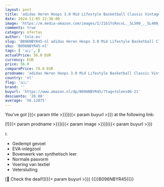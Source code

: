 ```yaml
---
layout: post
title: 'adidas Heren Hoops 3.0 Mid Lifestyle Basketball Classic Vintage Shoes  Cloud White / Legend Ink / Vivid Red  46 EU'
date: 2024-11-05 22:38:00
image: 'https://m.media-amazon.com/images/I/21b1YsRecvL._SL500_._SL400_.jpg'
comments: true
category: ofertas
author: 'tole.es'
slug: 'B096NBYR45-nl adidas Heren Hoops 3.0 Mid Lifestyle Basketball Classic...'
sku: 'B096NBYR45-nl'
tags: [ '🇳🇱', ]
actualPrice: 56.0 EUR
currency: EUR
price: 56.0
comparePrice: 70.0 EUR
prodname: 'adidas Heren Hoops 3.0 Mid Lifestyle Basketball Classic Vintage Shoes  Cloud White / Legend Ink / Vivid Red  46 EU'
country: 'nl'
flag: '🇳🇱'
brand: ''
buyurl: 'https://www.amazon.nl/dp/B096NBYR45/?tag=tolees0b-21'
descuento: '20.00'
average: '56.12875'
---
```


You've got [{{< param title >}}]({{< param buyurl >}}) at the following link:

[![{{< param prodname >}}]({{< param image >}})]({{< param buyurl >}})

ℹ️:

- Gedempt gevoel
- EVA-inlegzool
- Bovenwerk van synthetisch leer
- Normale pasvorm
- Voering van textiel
- Vetersluiting

[🛒 Check the deal!!]({{< param buyurl >}})
{{<world>}}B096NBYR45{{</world>}}

